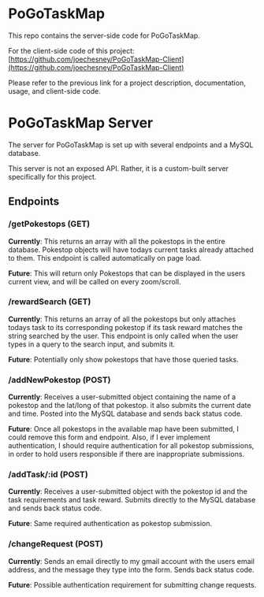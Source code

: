 # PoGoTaskMap

This repo contains the server-side code for PoGoTaskMap.

For the client-side code of this project: [https://github.com/joechesney/PoGoTaskMap-Client](https://github.com/joechesney/PoGoTaskMap-Client)

Please refer to the previous link for a project description, documentation, usage, and client-side code.

# PoGoTaskMap Server

The server for PoGoTaskMap is set up with several endpoints and a MySQL database.

This server is not an exposed API. Rather, it is a custom-built server specifically for this project.

## Endpoints

### /getPokestops (GET)
  **Currently**: This returns an array with all the pokestops in the entire database. Pokestop objects will have todays current tasks already attached to them. This endpoint is called automatically on page load.

  **Future**: This will return only Pokestops that can be displayed in the users current view, and will be called on every zoom/scroll.

### /rewardSearch (GET)
  **Currently**: This returns an array of all the pokestops but only attaches todays task to its corresponding pokestop if its task reward matches the string searched by the user. This endpoint is only called when the user types in a query to the search input, and submits it.

  **Future**: Potentially only show pokestops that have those queried tasks.

### /addNewPokestop (POST)
  **Currently**: Receives a user-submitted object containing the name of a pokestop and the lat/long of that pokestop. it also submits the current date and time. Posted into the MySQL database and sends back status code.

  **Future**: Once all pokestops in the available map have been submitted, I could remove this form and endpoint. Also, if I ever implement authentication, I should require authentication for all pokestop submissions, in order to hold users responsible if there are inappropriate submissions.

### /addTask/:id (POST)
  **Currently**: Receives a user-submitted object with the pokestop id and the task requirements and task reward. Submits directly to the MySQL database and sends back status code.

  **Future**: Same required authentication as pokestop submission.

### /changeRequest (POST)
  **Currently**: Sends an email directly to my gmail account with the users email address, and the message they type into the form. Sends back status code.

  **Future**: Possible authentication requirement for submitting change requests.
